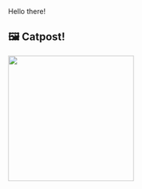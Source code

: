 Hello there!



## 🖼️ Catpost!

<sub>
    <img src="https://cdn2.thecatapi.com/images/c0u.jpg" height="256">
</sub>

